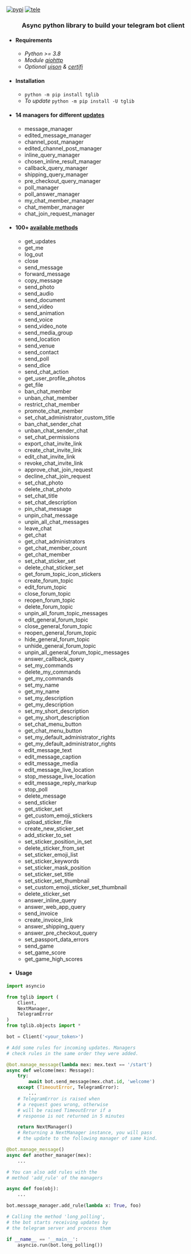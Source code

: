[![pypi](https://img.shields.io/badge/pypi-tglib-blue)](https://pypi.org/project/tglib/) [![tele](https://img.shields.io/badge/telegram-@unixtux-blue)](https://t.me/geko1)

<h3 align="center">Async python library to build your telegram bot client</h3>

* #### Requirements
  * *Python >= 3.8*
  * *Module [aiohttp](https://github.com/aio-libs/aiohttp)*
  * *Optional [ujson](https://github.com/ultrajson/ultrajson) & [certifi](https://github.com/certifi/python-certifi)*

* #### Installation
  * ```python -m pip install tglib```
  * *To update* ```python -m pip install -U tglib```

* #### 14 managers for different [updates](https://core.telegram.org/bots/api#update)
  * message_manager
  * edited_message_manager
  * channel_post_manager
  * edited_channel_post_manager
  * inline_query_manager
  * chosen_inline_result_manager
  * callback_query_manager
  * shipping_query_manager
  * pre_checkout_query_manager
  * poll_manager
  * poll_answer_manager
  * my_chat_member_manager
  * chat_member_manager
  * chat_join_request_manager


* #### 100+ [available methods](https://core.telegram.org/bots/api#available-methods)
  * get_updates
  * get_me
  * log_out
  * close
  * send_message
  * forward_message
  * copy_message
  * send_photo
  * send_audio
  * send_document
  * send_video
  * send_animation
  * send_voice
  * send_video_note
  * send_media_group
  * send_location
  * send_venue
  * send_contact
  * send_poll
  * send_dice
  * send_chat_action
  * get_user_profile_photos
  * get_file
  * ban_chat_member
  * unban_chat_member
  * restrict_chat_member
  * promote_chat_member
  * set_chat_administrator_custom_title
  * ban_chat_sender_chat
  * unban_chat_sender_chat
  * set_chat_permissions
  * export_chat_invite_link
  * create_chat_invite_link
  * edit_chat_invite_link
  * revoke_chat_invite_link
  * approve_chat_join_request
  * decline_chat_join_request
  * set_chat_photo
  * delete_chat_photo
  * set_chat_title
  * set_chat_description
  * pin_chat_message
  * unpin_chat_message
  * unpin_all_chat_messages
  * leave_chat
  * get_chat
  * get_chat_administrators
  * get_chat_member_count
  * get_chat_member
  * set_chat_sticker_set
  * delete_chat_sticker_set
  * get_forum_topic_icon_stickers
  * create_forum_topic
  * edit_forum_topic
  * close_forum_topic
  * reopen_forum_topic
  * delete_forum_topic
  * unpin_all_forum_topic_messages
  * edit_general_forum_topic
  * close_general_forum_topic
  * reopen_general_forum_topic
  * hide_general_forum_topic
  * unhide_general_forum_topic
  * unpin_all_general_forum_topic_messages
  * answer_callback_query
  * set_my_commands
  * delete_my_commands
  * get_my_commands
  * set_my_name
  * get_my_name
  * set_my_description
  * get_my_description
  * set_my_short_description
  * get_my_short_description
  * set_chat_menu_button
  * get_chat_menu_button
  * set_my_default_administrator_rights
  * get_my_default_administrator_rights
  * edit_message_text
  * edit_message_caption
  * edit_message_media
  * edit_message_live_location
  * stop_message_live_location
  * edit_message_reply_markup
  * stop_poll
  * delete_message
  * send_sticker
  * get_sticker_set
  * get_custom_emoji_stickers
  * upload_sticker_file
  * create_new_sticker_set
  * add_sticker_to_set
  * set_sticker_position_in_set
  * delete_sticker_from_set
  * set_sticker_emoji_list
  * set_sticker_keywords
  * set_sticker_mask_position
  * set_sticker_set_title
  * set_sticker_set_thumbnail
  * set_custom_emoji_sticker_set_thumbnail
  * delete_sticker_set
  * answer_inline_query
  * answer_web_app_query
  * send_invoice
  * create_invoice_link
  * answer_shipping_query
  * answer_pre_checkout_query
  * set_passport_data_errors
  * send_game
  * set_game_score
  * get_game_high_scores

* #### Usage
```python
import asyncio

from tglib import (
    Client,
    NextManager,
    TelegramError
)
from tglib.objects import *

bot = Client('<your_token>')

# Add some rules for incoming updates. Managers
# check rules in the same order they were added.

@bot.manage_message(lambda mex: mex.text == '/start')
async def welcome(mex: Message):
    try:
        await bot.send_message(mex.chat.id, 'welcome')
    except (TimeoutError, TelegramError):
        ...
    # TelegramError is raised when
    # a request goes wrong, otherwise
    # will be raised TimeoutError if a
    # response is not returned in 5 minutes

    return NextManager()
    # Returning a NextManager instance, you will pass
    # the update to the following manager of same kind.

@bot.manage_message()
async def another_manager(mex):
    ...

# You can also add rules with the
# method 'add_rule' of the managers

async def foo(obj):
    ...

bot.message_manager.add_rule(lambda x: True, foo)

# Calling the method 'long_polling',
# the bot starts receiving updates by
# the telegram server and process them

if __name__ == '__main__':
    asyncio.run(bot.long_polling())
```

